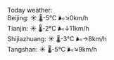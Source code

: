 Today weather:  
Beijing: ☀️ 🌡️-5°C 🌬️↘0km/h  
Tianjin: ☀️ 🌡️-2°C 🌬️↓11km/h  
Shijiazhuang: ☀️ 🌡️-3°C 🌬️→8km/h  
Tangshan: ☀️ 🌡️-5°C 🌬️↘9km/h  
